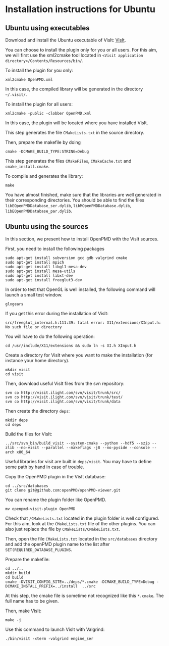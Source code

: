 Installation instructions for Ubuntu
================================================================================

## Ubuntu using executables

Download and install the Ubuntu executable of VisIt:
[VisIt](https://wci.llnl.gov/simulation/computer-codes/visit/executables).

You can choose to install the plugin only for you or all users.
For this aim, we will first use the xml2cmake tool located in
`<Visit application directory>/Contents/Resources/bin/`.

To install the plugin for you only:

```
xml2cmake OpenPMD.xml
```

In this case, the compiled library will be generated in the directory `~/.visit/`.

To install the plugin for all users:

```
xml2cmake -public -clobber OpenPMD.xml
```

In this case, the plugin will be located where you have installed VisIt.

This step generates the file `CMakeLists.txt` in the source directory.

Then, prepare the makefile by doing

```
cmake -DCMAKE_BUILD_TYPE:STRING=Debug
```

This step generates the files `CMakeFiles`, `CMakeCache.txt` and `cmake_install.cmake`.

To compile and generates the library:

```
make
```

You have almost finished, make sure that the libraries are well generated in
their corresponding directories. You should be able to find the
files `libEOpenPMDDatabase_ser.dylib`, `libMOpenPMDDatabase.dylib`,
 `libEOpenPMDDatabase_par.dylib`.

## Ubuntu using the sources

In this section, we present how to install OpenPMD with the VisIt sources.

First, you need to install the following packages

```
sudo apt-get install subversion gcc gdb valgrind cmake
sudo apt-get install mpich
sudo apt-get install libgl1-mesa-dev
sudo apt-get install mesa-utils
sudo apt-get install libxt-dev
sudo apt-get install freeglut3-dev
```

In order to test that OpenGL is well installed, the following command will
launch a small test window.

```
glxgears
```

If you get this error during the installation of VisIt:
```
src/freeglut_internal.h:111:39: fatal error: X11/extensions/XInput.h: No such file or directory
```

You will have to do the following operation:
```
cd /usr/include/X11/extensions && sudo ln -s XI.h XInput.h
```

Create a directory for VisIt where you want to make the installation
(for instance your home directory).

```
mkdir visit
cd visit
```

Then, download useful VisIt files from the svn repository:

```
svn co http://visit.ilight.com/svn/visit/trunk/src/
svn co http://visit.ilight.com/svn/visit/trunk/test/
svn co http://visit.ilight.com/svn/visit/trunk/data
```

Then create the directory `deps`:

```
mkdir deps
cd deps
```

Build the files for VisIt:
```
../src/svn_bin/build_visit --system-cmake --python --hdf5 --szip --zlib --no-visit --parallel --makeflags -j8 --no-pyside --console --arch x86_64
```

Useful libraries for visit are built in `deps/visit`.
You may have to define some path by hand in case of trouble.

Copy the OpenPMD plugin in the VisIt database:

```
cd ../src/databases
git clone git@github.com:openPMD/openPMD-viewer.git
```

You can rename the plugin folder like OpenPMD.
```
mv openpmd-visit-plugin OpenPMD
```

Check that `/CMakeLists.txt` located in the plugin folder is well configured.
For this aim, look at the `CMakeLists.txt` file of the other plugins.
You can also just replace the file by `CMakeLists/CMakeLists.txt`.

Then, open the file `CMakeLists.txt` located in the `src/databases` directory and add the openPMD plugin
name to the list after `SET(REQUIRED_DATABASE_PLUGINS`.

Prepare the makefile:

```
cd ../..
mkdir build
cd build
cmake -DVISIT_CONFIG_SITE=../deps/*.cmake -DCMAKE_BUILD_TYPE=Debug -DCMAKE_INSTALL_PREFIX=../install  ../src
```

At this step, the cmake file is sometime not recognized like this `*.cmake`. The full name has to be given.

Then, make VisIt:

```
make -j
```

Use this command to launch VisIt with Valgrind:

```
./bin/visit -xterm -valgrind engine_ser
```
